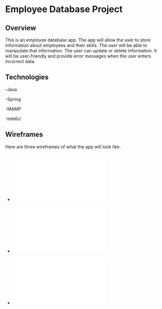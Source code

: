# Employee Database Project

## Overview

This is an employee database app. The app will allow the user to store information about employees and their skills. The user 
will be able to manipulate that information. The user can update or delete information. It will be user-friendly and provide error 
messages when the user enters incorrect data.

## Technologies

-Java

-Spring

-MAMP

-IntelliJ

## Wireframes

Here are three wireframes of what the app will look like.

* ![Add Employee Wireframe](/addemployee.pdf)


* ![Add Skill Wireframe](/addskill.pdf)


* ![Employees Wireframe](/employees.pdf)





